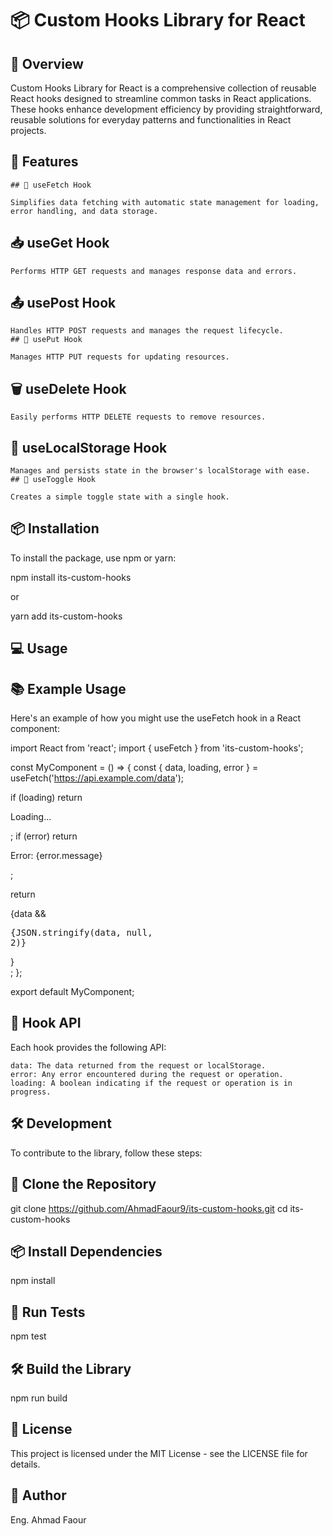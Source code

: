 # 📦 Custom Hooks Library for React
## 📝 Overview

Custom Hooks Library for React is a comprehensive collection of reusable React hooks designed to streamline common tasks in React applications. These hooks enhance development efficiency by providing straightforward, reusable solutions for everyday patterns and functionalities in React projects.
## 🚀 Features

    ## 🔄 useFetch Hook

    Simplifies data fetching with automatic state management for loading, error handling, and data storage.
   ##  📥 useGet Hook

    Performs HTTP GET requests and manages response data and errors.
   ##  📤 usePost Hook

    Handles HTTP POST requests and manages the request lifecycle.
    ## 🔄 usePut Hook

    Manages HTTP PUT requests for updating resources.
   ##  🗑️ useDelete Hook

    Easily performs HTTP DELETE requests to remove resources.
   ##  💾 useLocalStorage Hook

    Manages and persists state in the browser's localStorage with ease.
    ## 🔘 useToggle Hook

    Creates a simple toggle state with a single hook.

## 📦 Installation

To install the package, use npm or yarn:


npm install its-custom-hooks

or


yarn add its-custom-hooks

## 💻 Usage
## 📚 Example Usage

Here's an example of how you might use the useFetch hook in a React component:


import React from 'react';
import { useFetch } from 'its-custom-hooks';

const MyComponent = () => {
  const { data, loading, error } = useFetch('https://api.example.com/data');

  if (loading) return <p>Loading...</p>;
  if (error) return <p>Error: {error.message}</p>;

  return <div>{data && <pre>{JSON.stringify(data, null, 2)}</pre>}</div>;
};

export default MyComponent;

## 📖 Hook API

Each hook provides the following API:

    data: The data returned from the request or localStorage.
    error: Any error encountered during the request or operation.
    loading: A boolean indicating if the request or operation is in progress.

## 🛠️ Development

To contribute to the library, follow these steps:
## 🔧 Clone the Repository


git clone https://github.com/AhmadFaour9/its-custom-hooks.git
cd its-custom-hooks

## 📦 Install Dependencies


npm install

## 🧪 Run Tests


npm test

## 🛠️ Build the Library


npm run build

## 📜 License

This project is licensed under the MIT License - see the LICENSE file for details.
## 👤 Author

Eng. Ahmad Faour
